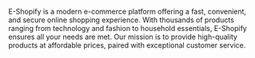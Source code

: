 E-Shopify is a modern e-commerce platform offering a fast, convenient, and secure online shopping experience. With thousands of products ranging from technology and fashion to household essentials, E-Shopify ensures all your needs are met. Our mission is to provide high-quality products at affordable prices, paired with exceptional customer service.


